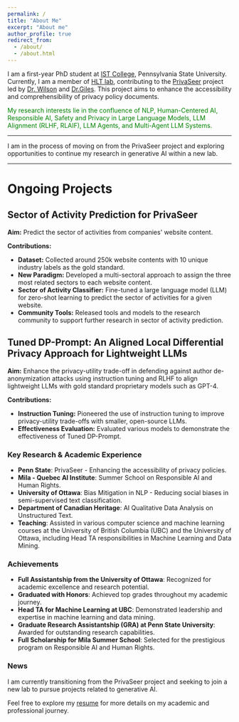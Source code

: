```yaml
---
permalink: /
title: "About Me"
excerpt: "About me"
author_profile: true
redirect_from: 
  - /about/
  - /about.html
---
```


I am a first-year PhD student at [IST College](https://ist.psu.edu/), Pennsylvania State University. Currently, I am a member of [HLT lab](https://shomir.net/research.html), contributing to the [PrivaSeer](https://privaseer.ist.psu.edu) project led by [Dr. Wilson](https://shomir.net/index.html) and [Dr.Giles](https://clgiles.ist.psu.edu/). This project aims to enhance the accessibility and comprehensibility of privacy policy documents.

<font color="green">My research interests lie in the confluence of NLP, Human-Centered AI, Responsible AI, Safety and Privacy in Large Language Models, LLM Alignment (RLHF, RLAIF), LLM Agents, and Multi-Agent LLM Systems.</font>

<hr>

<i class="fa fa-bell"></i> I am in the process of moving on from the PrivaSeer project and exploring opportunities to continue my research in generative AI within a new lab.

<hr>

# Ongoing Projects

## Sector of Activity Prediction for PrivaSeer

**Aim:** Predict the sector of activities from companies' website content.

**Contributions:**
- **Dataset:** Collected around 250k website contents with 10 unique industry labels as the gold standard.
- **New Paradigm:** Developed a multi-sectoral approach to assign the three most related sectors to each website content.
- **Sector of Activity Classifier:** Fine-tuned a large language model (LLM) for zero-shot learning to predict the sector of activities for a given website.
- **Community Tools:** Released tools and models to the research community to support further research in sector of activity prediction.

## Tuned DP-Prompt: An Aligned Local Differential Privacy Approach for Lightweight LLMs

**Aim:** Enhance the privacy-utility trade-off in defending against author de-anonymization attacks using instruction tuning and RLHF to align lightweight LLMs with gold standard proprietary models such as GPT-4.

**Contributions:**
- **Instruction Tuning:** Pioneered the use of instruction tuning to improve privacy-utility trade-offs with smaller, open-source LLMs.
- **Effectiveness Evaluation:** Evaluated various models to demonstrate the effectiveness of Tuned DP-Prompt.

### Key Research & Academic Experience
- **Penn State**: PrivaSeer - Enhancing the accessibility of privacy policies.
- **Mila - Quebec AI Institute**: Summer School on Responsible AI and Human Rights.
- **University of Ottawa**: Bias Mitigation in NLP - Reducing social biases in semi-supervised text classification.
- **Department of Canadian Heritage**: AI Qualitative Data Analysis on Unstructured Text.
- **Teaching**: Assisted in various computer science and machine learning courses at the University of British Columbia (UBC) and the University of Ottawa, including Head TA responsibilities in Machine Learning and Data Mining.

### Achievements
- **Full Assistantship from the University of Ottawa**: Recognized for academic excellence and research potential.
- **Graduated with Honors**: Achieved top grades throughout my academic journey.
- **Head TA for Machine Learning at UBC**: Demonstrated leadership and expertise in machine learning and data mining.
- **Graduate Research Assistantship (GRA) at Penn State University**: Awarded for outstanding research capabilities.
- **Full Scholarship for Mila Summer School**: Selected for the prestigious program on Responsible AI and Human Rights.

  


### News
I am currently transitioning from the PrivaSeer project and seeking to join a new lab to pursue projects related to generative AI.

Feel free to explore my [resume](https://drive.google.com/file/d/1Bj5AoTuuF4H10rj-R0oDGu51Dl1kK-IH/view?usp=drive_link) for more details on my academic and professional journey.
